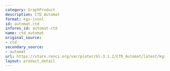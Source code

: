 ```yaml
---
category: GraphProduct
description: CTD Automat
format: kgx-jsonl
id: automat.ctd
infores_id: automat-ctd
name: ctd_automat
original_source:
- ctd
secondary_source:
- automat
url: https://stars.renci.org/var/plater/bl-3.1.2/CTD_Automat/latest/kgx_files
layout: product_detail
---
```

